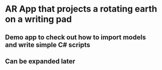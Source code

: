 # AR App that projects a rotating earth on a writing pad

## Demo app to check out how to import models and write simple C# scripts

## Can be expanded later
